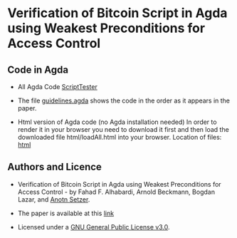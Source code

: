 # Verification of Bitcoin Script in Agda using Weakest Preconditions for Access Control


## Code in Agda
* All Agda Code
  [ScriptTester](/ScriptTester/)
  
* The file  [guidelines.agda](ScriptTester/guidelines.agda/) shows the code in the order as  it appears in the paper.

* Html version of Agda code (no Agda installation needed) In order to render it in your browser you need to download it first and then load the downloaded file html/loadAll.html into your browser. Location of files: [html](/html/loadAll.html)

## Authors and Licence
 * Verification of Bitcoin Script in Agda using Weakest Preconditions for Access Control - by 
 Fahad F. Alhabardi, Arnold Beckmann, Bogdan Lazar, and [Anotn Setzer](https://www.cs.swan.ac.uk/~csetzer/).
 
 * The paper is available at this [link]( https://drops.dagstuhl.de/opus/volltexte/2022/16770/pdf/LIPIcs-TYPES-2021-1.pdf) 
 
 * Licensed under a [GNU General Public License v3.0](https://www.gnu.org/licenses/gpl-3.0.en.html).
 
 
 
 
